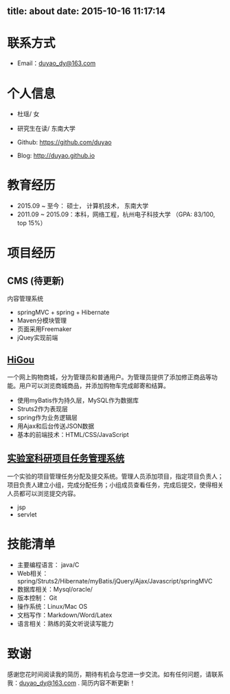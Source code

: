 title: about
date: 2015-10-16 11:17:14
---

# 联系方式

- Email：duyao_dy@163.com


# 个人信息

 - 杜瑶/ 女
 - 研究生在读/ 东南大学
  
 - Github: https://github.com/duyao
 - Blog: http://duyao.github.io

<!--
 - 期望职位：软件/研发工程师
 - 期望薪资：税前月薪13K~20K
 - 期望城市：广州/深圳
-->
# 教育经历

- 2015.09 ~ 至今： 硕士， 计算机技术， 东南大学 
- 2011.09 ~ 2015.09：本科，网络工程，杭州电子科技大学 （GPA: 83/100, top 15%）


# 项目经历

## CMS (待更新)

内容管理系统

- springMVC + spring + Hibernate
- Maven分模块管理
- 页面采用Freemaker
- jQuey实现前端


## [HiGou](https://github.com/duyao/shopping-site)

一个网上购物商城，分为管理员和普通用户。为管理员提供了添加修正商品等功能。用户可以浏览商城商品，并添加购物车完成邮寄和结算。
- 使用myBatis作为持久层，MySQL作为数据库
- Struts2作为表现层
- spring作为业务逻辑层
- 用Ajax和后台传送JSON数据
- 基本的前端技术：HTML/CSS/JavaScript

## [实验室科研项目任务管理系统](https://github.com/duyao/myweb)

一个实验的项目管理任务分配及提交系统。管理人员添加项目，指定项目负责人；项目负责人建立小组，完成分配任务；小组成员查看任务，完成后提交，使得相关人员都可以浏览提交内容。

- jsp
- servlet

# 技能清单

- 主要编程语言： java/C 
- Web相关： spring/Struts2/Hibernate/myBatis/jQuery/Ajax/Javascript/springMVC
- 数据库相关：Mysql/oracle/
- 版本控制： Git
- 操作系统：Linux/Mac OS
- 文档写作：Markdown/Word/Latex
- 语言相关：熟练的英文听说读写能力

# 致谢
感谢您花时间阅读我的简历，期待有机会与您进一步交流。如有任何问题，请联系我：duyao_dy@163.com .
简历内容不断更新！